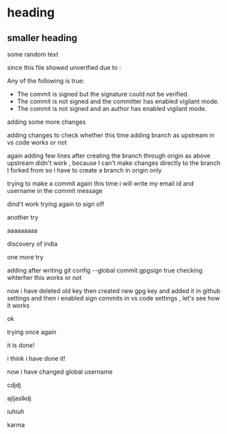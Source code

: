 # heading

## smaller heading

some random text

since this file showed unverified due to :

Any of the following is true:
- The commit is signed but the signature could not be verified.
- The commit is not signed and the committer has enabled vigilant mode.
- The commit is not signed and an author has enabled vigilant mode.

adding some more changes

adding changes to check whether this time adding branch as upstream in vs code works or not

again adding few lines after creating the branch through origin as above upstream didn't work , because I can't make changes directly to the branch I forked from
so i have to create a branch in origin only

trying to make a commit again this time i will write my email id and username in the commit message

dind't work trying again to sign off

another try

aaaaaaaaa

discovery of india

one more try

adding after writing git config --global commit.gpgsign true checking whterher this works or not

now i have deleted old key
then created new gpg key and added it in github settings
and then i enabled sign commits in vs code settings , let's see how it works

ok

trying once again

it is done!

i think i have done it!

now i have changed global username

cdjdj

ajljaslkdj

iuhiuh

karma